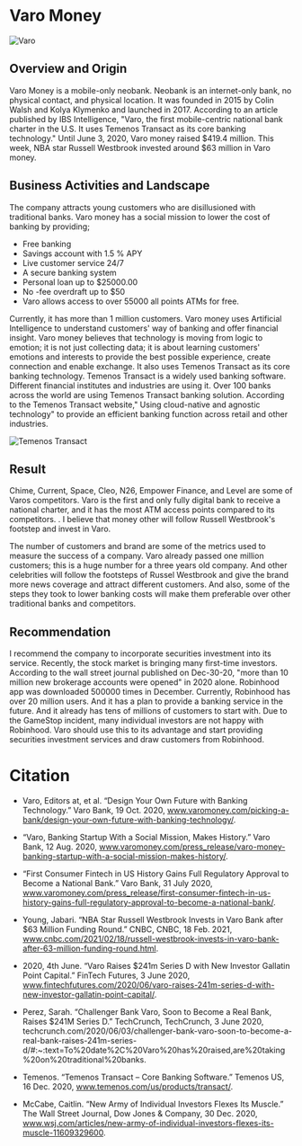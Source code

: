 # Varo Money

![Varo](https://nmgprod.s3.amazonaws.com/media/files/f1/a0/f1a0146651b2a955c7ac92ca22cb2bbd/cover_image_1581413337.png.760x400_q85_crop_upscale.png)

## Overview and Origin

Varo Money is a mobile-only neobank. Neobank is an internet-only bank, no physical contact, and physical location. It was founded in 2015 by Colin Walsh and Kolya Klymenko and launched in 2017.  According to an article published by IBS Intelligence, "Varo, the first mobile-centric national bank charter in the U.S. It uses Temenos Transact as its core banking technology." Until June 3, 2020, Varo money raised $419.4 million.  This week, NBA star Russell Westbrook invested around $63 million in Varo money. 

## Business Activities and Landscape

The company attracts young customers who are disillusioned with traditional banks. Varo money has a social mission to lower the cost of banking by providing;

* Free banking
* Savings account with 1.5 % APY
* Live customer service 24/7
* A secure banking system
* Personal loan up to $25000.00
* No -fee overdraft up to $50
* Varo allows access to over 55000 all points ATMs for free.
    
Currently, it has more than 1 million customers. Varo money uses Artificial  Intelligence to understand customers' way of banking and offer financial insight. Varo money believes that technology is moving from logic to emotion; it is not just collecting data; it is about learning customers' emotions and interests to provide the best possible experience, create connection and enable exchange. It also uses Temenos Transact as its core banking technology. Temenos Transact is a widely used banking software. Different financial institutes and industries are using it. Over 100 banks across the world are using Temenos Transact banking solution. According to the Temenos Transact website," Using cloud-native and agnostic technology" to provide an efficient banking function across retail and other industries. 


![Temenos Transact](https://otap-projects.com/wp-content/uploads/2020/09/varo-and-tenemos-scaled.jpg)

## Result

Chime, Current, Space, Cleo, N26, Empower Finance, and Level are some of Varos competitors. Varo is the first and only fully digital bank to receive a national charter, and it has the most ATM access points compared to its competitors. . I believe that money other will follow Russell Westbrook's footstep and invest in Varo. 

The number of customers and brand are some of the metrics used to measure the success of a company. Varo already passed one million customers; this is a huge number for a three years old company. And other celebrities will follow the footsteps of Russel Westbrook and give the brand more news coverage and attract different customers. And also, some of the steps they took to lower banking costs will make them preferable over other traditional banks and competitors. 


## Recommendation

I recommend the company to incorporate securities investment into its service. Recently, the stock market is bringing many first-time investors. According to the wall street journal published on Dec-30-20, "more than 10 million new brokerage accounts were opened" in 2020 alone. Robinhood app was downloaded 500000 times in December. Currently, Robinhood has over 20 million users. And it has a plan to provide a banking service in the future. And it already has tens of millions of customers to start with. Due to the GameStop incident, many individual investors are not happy with Robinhood. Varo should use this to its advantage and start providing securities investment services and draw customers from Robinhood.

# Citation 

* Varo, Editors at, et al. “Design Your Own Future with Banking Technology.” Varo Bank, 19 Oct. 2020, www.varomoney.com/picking-a-bank/design-your-own-future-with-banking-technology/.

* “Varo, Banking Startup With a Social Mission, Makes History.” Varo Bank, 12 Aug. 2020, www.varomoney.com/press_release/varo-money-banking-startup-with-a-social-mission-makes-history/.

* “First Consumer Fintech in US History Gains Full Regulatory Approval to Become a National Bank.” Varo Bank, 31 July 2020, www.varomoney.com/press_release/first-consumer-fintech-in-us-history-gains-full-regulatory-approval-to-become-a-national-bank/.

* Young, Jabari. “NBA Star Russell Westbrook Invests in Varo Bank after $63 Million Funding Round.” CNBC, CNBC, 18 Feb. 2021, www.cnbc.com/2021/02/18/russell-westbrook-invests-in-varo-bank-after-63-million-funding-round.html.

* 2020, 4th June. “Varo Raises $241m Series D with New Investor Gallatin Point Capital.” FinTech Futures, 3 June 2020, www.fintechfutures.com/2020/06/varo-raises-241m-series-d-with-new-investor-gallatin-point-capital/.

* Perez, Sarah. “Challenger Bank Varo, Soon to Become a Real Bank, Raises $241M Series D.” TechCrunch, TechCrunch, 3 June 2020, techcrunch.com/2020/06/03/challenger-bank-varo-soon-to-become-a-real-bank-raises-241m-series-d/#:~:text=To%20date%2C%20Varo%20has%20raised,are%20taking%20on%20traditional%20banks.

* Temenos. “Temenos Transact – Core Banking Software.” Temenos US, 16 Dec. 2020, www.temenos.com/us/products/transact/.

* McCabe, Caitlin. “New Army of Individual Investors Flexes Its Muscle.” The Wall Street Journal, Dow Jones &amp; Company, 30 Dec. 2020, www.wsj.com/articles/new-army-of-individual-investors-flexes-its-muscle-11609329600. 


